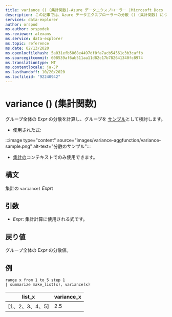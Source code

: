 ```yaml
---
title: variance () (集計関数)-Azure データエクスプローラー |Microsoft Docs
description: この記事では、Azure データエクスプローラーの分散 () (集計関数) について説明します。
services: data-explorer
author: orspod
ms.author: orspodek
ms.reviewer: alexans
ms.service: data-explorer
ms.topic: reference
ms.date: 02/13/2020
ms.openlocfilehash: 5a031efb5068e4497df0fa7acb54561c3b3caffb
ms.sourcegitcommit: 608539af6ab511aa11d82c17b782641340fc8974
ms.translationtype: MT
ms.contentlocale: ja-JP
ms.lasthandoff: 10/20/2020
ms.locfileid: "92240942"
---
```

# <a name="variance-aggregation-function"></a>variance () (集計関数)

グループ全体の *Expr* の分散を計算し、グループを [サンプル](https://en.wikipedia.org/wiki/Sample_%28statistics%29)として検討します。 

* 使用された式:

:::image type="content" source="images/variance-aggfunction/variance-sample.png" alt-text="分散のサンプル":::

* [集計の](summarizeoperator.md)コンテキストでのみ使用できます。

## <a name="syntax"></a>構文

集計の `variance(` *Expr*`)`

## <a name="arguments"></a>引数

* *Expr*: 集計計算に使用される式です。 

## <a name="returns"></a>戻り値

グループ全体の *Expr* の分散値。
 
## <a name="examples"></a>例

```kusto
range x from 1 to 5 step 1
| summarize make_list(x), variance(x) 
```

|list_x|variance_x|
|---|---|
|[1、2、3、4、5]|2.5|